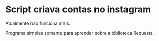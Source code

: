 <h1 align="left">Script criava contas no instagram</h1>
<p align="left">Atualmente não funciona mais.</p>
<p align="let">Programa simples somente para aprender sobre a biblioteca Requests.</p>

